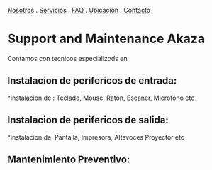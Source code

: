 [Nosotros](./nosotros.md) . [Servicios](./servicios.md) . [FAQ](FAQ.md) . [Ubicación](ubicacion.md) . [Contacto](./contacto.md)

# Support and Maintenance Akaza

Contamos con tecnicos especializods en

## Instalacion de perifericos de entrada:

*instalacion de : Teclado, Mouse, Raton, Escaner, Microfono etc

## Instalacion de perifericos de salida: 

*instalacion de: Pantalla, Impresora, Altavoces Proyector etc

## Mantenimiento Preventivo:


